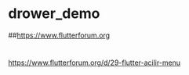 # drower_demo

##https://www.flutterforum.org
#
https://www.flutterforum.org/d/29-flutter-acilir-menu
